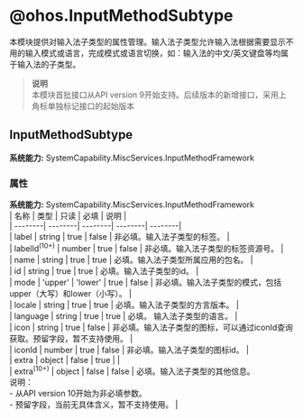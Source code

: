 # @ohos.InputMethodSubtype    
本模块提供对输入法子类型的属性管理。输入法子类型允许输入法根据需要显示不用的输入模式或语言，完成模式或语言切换，如：输入法的中文/英文键盘等均属于输入法的子类型。  
> **说明**   
>本模块首批接口从API version 9开始支持。后续版本的新增接口，采用上角标单独标记接口的起始版本  
    
## InputMethodSubtype  
 **系统能力:**  SystemCapability.MiscServices.InputMethodFramework    
### 属性    
 **系统能力:**  SystemCapability.MiscServices.InputMethodFramework    
| 名称 | 类型 | 只读 | 必填 | 说明 |  
| --------| --------| --------| --------| --------|  
| label | string | true | false | 非必填。输入法子类型的标签。 |  
| labelId<sup>(10+)</sup> | number | true | false | 非必填。输入法子类型的标签资源号。 |  
| name | string | true | true | 必填。输入法子类型所属应用的包名。 |  
| id | string | true | true | 必填。输入法子类型的id。 |  
| mode | 'upper' \| 'lower' | true | false | 非必填。输入法子类型的模式，包括upper（大写）和lower（小写）。 |  
| locale | string | true | true | 必填。输入法子类型的方言版本。 |  
| language | string | true | true | 必填。 输入法子类型的语言。 |  
| icon | string | true | false | 非必填。输入法子类型的图标，可以通过iconId查询获取。预留字段，暂不支持使用。 |  
| iconId | number | true | false | 非必填。输入法子类型的图标id。 |  
| extra | object | false | true |  |  
| extra<sup>(10+)</sup> | object | false | false | 必填。输入法子类型的其他信息。<br/>说明：<br/>- 从API version 10开始为非必填参数。<br/>- 预留字段，当前无具体含义，暂不支持使用。 |  
